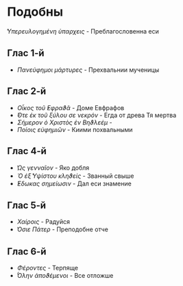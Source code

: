 
# Подобны

*̔Υπερευλογημένη ὑπαρχεις* - Преблагословенна еси

## Глас 1-й

- *Πανεύφημοι μάρτυρες* - Прехвальнии мученицы

## Глас 2-й

- *Οἶκος τοῦ ̓Εφραϑᾶ* - Доме Евфрафов
- *̓́Οτε ἐκ τοῦ ξύλου σε νεκρόν* - Егда от древа Тя мертва
- *Σήμερον ὁ Χριστὸς ἐν Βηϑλεέμ* -
- *Ποίοις εὐφημιῶν* - Киими похвальными

## Глас 4-й

- *̔Ως γενναῖον* - Яко добля
- *Ὁ ἐξ ̔Υψίστου κληϑείς* - Званный свыше
- *̓́Εδωκας σημείωσιν* - Дал еси знамение

## Глас 5-й

- *Χαίροις* - Радуйся
- *̔Οσιε  Πάτερ* - Преподобне отче

## Глас 6-й

- *Φέροντες* - Терпяще
- *̔́Ολην ἀποϑέμενοι* - Все отложше
